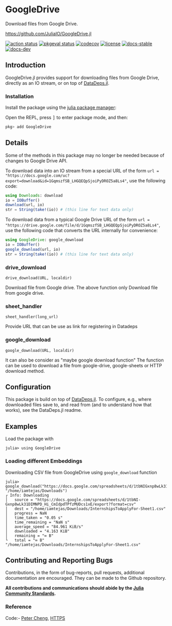 # GoogleDrive
Download files from Google Drive.

https://github.com/JuliaIO/GoogleDrive.jl

[![action status][action-img]][action-url]
[![pkgeval status][pkgeval-img]][pkgeval-url]
[![codecov][codecov-img]][codecov-url]
[![license][license-img]][license-url]
[![docs-stable][docs-stable-img]][docs-stable-url]
[![docs-dev][docs-dev-img]][docs-dev-url]


## Introduction

GoogleDrive.jl provides support for downloading files from Google Drive,
directly as an IO stream,
or on top of
[DataDeps.jl](https://github.com/oxinabox/DataDeps.jl).


### Installation
Install the package using the
[julia package manager](https://julialang.github.io/Pkg.jl/v1/managing-packages/#Adding-packages-1):

Open the REPL, press <kbd>]</kbd> to enter package mode, and then:

```julia
pkg> add GoogleDrive
```


## Details

Some of the methods in this package
may no longer be needed
because of changes to Google Drive API.

To download data into an IO stream from a special URL of the form
`url = "https://docs.google.com/uc?export=download&id=1GqmszfSB_LHGQEQpSjoiPyDROZ5a8Ls4"`,
use the following code:

```julia
using Downloads: download
io = IOBuffer()
download(url, io)
str = String(take!(io)) # (this line for text data only)
```

To download data from a typical Google Drive URL of the form
`url = "https://drive.google.com/file/d/1GqmszfSB_LHGQEQpSjoiPyDROZ5a8Ls4"`,
use the following code
that converts the URL internally for convenience:

```julia
using GoogleDrive: google_download
io = IOBuffer()
google_download(url, io)
str = String(take!(io)) # (this line for text data only)
```


### drive_download
   `drive_download(URL, localdir)`

Download file from Google drive.
The above function only Download file from google drive.


### sheet_handler
   `sheet_handler(long_url)`

Provide URL that can be use as link for registering in Datadeps


### google_download
   `google_download(URL, localdir)`

It can also be consider as "maybe google download function"
The function can be used to download a file from
google-drive, google-sheets or HTTP download method.


## Configuration
This package is build on top of
[DataDeps.jl](https://github.com/oxinabox/DataDeps.jl).
To configure, e.g., where downloaded files save to, and read from
(and to understand how that works),
see the DataDeps.jl readme.


## Examples

Load the package with

```
julia> using GoogleDrive
```

### Loading different Embeddings

Downloading CSV file from GoogleDrive using `google_download` function
```
julia> google_download("https://docs.google.com/spreadsheets/d/1tbNIGxnp8wLk31DIMNPD_Hi_CmIdpdTPfzMUDcs1xE/edit#gid=0", "/home/iamtejas/Downloads")
┌ Info: Downloading
│   source = "https://docs.google.com/spreadsheets/d/1tbNI-Gxnp8wLk31DIMNPD_Hi_CmIdpdTPfzMUDcs1xE/export?format=csv"
│   dest = "/home/iamtejas/Downloads/InternshipsToApplyFor-Sheet1.csv"
│   progress = NaN
│   time_taken = "0.05 s"
│   time_remaining = "NaN s"
│   average_speed = "84.961 KiB/s"
│   downloaded = "4.163 KiB"
│   remaining = "∞ B"
└   total = "∞ B"
"/home/iamtejas/Downloads/InternshipsToApplyFor-Sheet1.csv"

```

## Contributing and Reporting Bugs

Contributions, in the form of bug-reports, pull requests, additional documentation are encouraged. They can be made to the Github repository.

**All contributions and communications should abide by the
[Julia Community Standards](https://julialang.org/community/standards/).**


### Reference

Code:-
[Peter Cheng](https://github.com/chengchingwen/Transformers.jl), [HTTPS](https://github.com/JuliaWeb/HTTP.jl)


<!-- URLs -->
[action-img]: https://github.com/JuliaIO/GoogleDrive.jl/workflows/CI/badge.svg
[action-url]: https://github.com/JuliaIO/GoogleDrive.jl/actions
[build-img]: https://github.com/JuliaIO/GoogleDrive.jl/workflows/CI/badge.svg?branch=master
[build-url]: https://github.com/JuliaIO/GoogleDrive.jl/actions?query=workflow%3ACI+branch%3Amaster
[pkgeval-img]: https://juliaci.github.io/NanosoldierReports/pkgeval_badges/G/GoogleDrive.svg
[pkgeval-url]: https://juliaci.github.io/NanosoldierReports/pkgeval_badges/G/GoogleDrive.html
[codecov-img]: https://codecov.io/github/JuliaIO/GoogleDrive.jl/coverage.svg?branch=master
[codecov-url]: https://codecov.io/github/JuliaIO/GoogleDrive.jl?branch=master
[docs-stable-img]: https://img.shields.io/badge/docs-stable-blue.svg
[docs-stable-url]: https://JuliaIO.github.io/GoogleDrive.jl/stable
[docs-dev-img]: https://img.shields.io/badge/docs-dev-blue.svg
[docs-dev-url]: https://JuliaIO.github.io/GoogleDrive.jl/dev
[license-img]: https://img.shields.io/badge/license-MIT-brightgreen.svg
[license-url]: LICENSE
